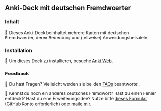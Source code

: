 ## Anki-Deck mit deutschen Fremdwoerter

### Inhalt

:page_with_curl: Dieses Anki-Deck beinhaltet mehrere Karten mit deutschen Fremdwoerter, deren Bedeutung und (teilweise) Anwendungsbeispiele. 

### Installation

:floppy_disk: Um dieses Deck zu installieren, besuche [Anki Web](https://ankiweb.net/shared/info/1749013375).

### Feedback

:thinking: Du hast Fragen? Vielleicht werden sie bei den [FAQs](https://github.com/loelschlaeger/ankidecks#faqs) beantwortet.

:loudspeaker: Kennst du noch ein anderes deutsches Fremdwort? Hast du einen Fehler entdeckt? Hast du eine Erweiterungsidee? Nutze bitte [dieses Formular](https://github.com/loelschlaeger/ankidecks/issues/new?assignees=&labels=Deck&template=deck.md) (GitHub Konto erforderlich) oder [maile mir](mailto:oelschlaeger.lennart@gmail.com?subject=Anki%20Decks). 